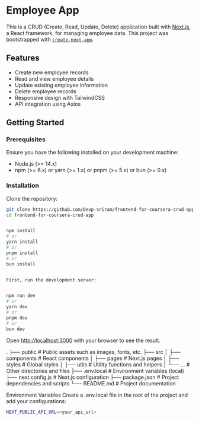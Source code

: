 # Employee App

This is a CRUD (Create, Read, Update, Delete) application built with [Next.js](https://nextjs.org), a React framework, for managing employee data. This project was bootstrapped with [`create-next-app`](https://nextjs.org/docs/api-reference/create-next-app).

## Features

- Create new employee records
- Read and view employee details
- Update existing employee information
- Delete employee records
- Responsive design with TailwindCSS
- API integration using Axios

## Getting Started

### Prerequisites

Ensure you have the following installed on your development machine:

- Node.js (>= 14.x)
- npm (>= 6.x) or yarn (>= 1.x) or pnpm (>= 5.x) or bun (>= 0.x)

### Installation

Clone the repository:

```bash
git clone https://github.com/Devp-sriram/frontend-for-coursera-crud-app.git
cd frontend-for-coursera-crud-app


npm install
# or
yarn install
# or
pnpm install
# or
bun install


First, run the development server:


npm run dev
# or
yarn dev
# or
pnpm dev
# or
bun dev
```

Open [http://localhost:3000](http://localhost:3000) with your browser to see the result.

.
├── public              # Public assets such as images, fonts, etc.
├── src
│   ├── components      # React components
│   ├── pages           # Next.js pages
│   ├── styles          # Global styles
│   ├── utils           # Utility functions and helpers
│   └── ...             # Other directories and files
├── .env.local          # Environment variables (local)
├── next.config.js      # Next.js configuration
├── package.json        # Project dependencies and scripts
└── README.md           # Project documentation


Environment Variables
Create a .env.local file in the root of the project and add your configurations:

```bash
NEXT_PUBLIC_API_URL=<your_api_url>
```

